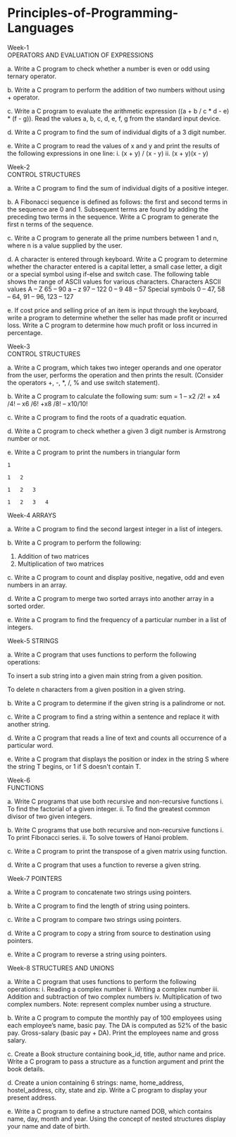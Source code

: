 # Principles-of-Programming-Languages


Week-1	
OPERATORS AND EVALUATION OF EXPRESSIONS

a.	Write a C program to check whether a number is even or odd using ternary operator.

b.	Write a C program to perform the addition of two numbers without using + operator.

c.	Write a C program to evaluate the arithmetic expression ((a + b / c * d - e) * (f - g)). Read the values a, b, c, d, e, f, g from       the standard input device.

d.	Write a C program to find the sum of individual digits of a 3 digit number.

e.	Write a C program to read the values of x and y and print the results of the following expressions in one line:
    i.	(x + y) / (x - y)
    ii.	(x + y)(x - y)
    
    
    
    
    
Week-2 	
CONTROL STRUCTURES

a.	Write a C program to find the sum of individual digits of a positive integer.

b.	A Fibonacci sequence is defined as follows: the first and second terms in the sequence are 0 and 1. Subsequent terms are found by         adding the preceding two terms in the sequence. Write a C program to generate the first n terms of the sequence.

c.	Write a C program to generate all the prime numbers between 1 and n, where n is a value supplied by the user.

d.	A character is entered through keyboard. Write a C program to determine whether the character entered is a capital letter, a small         case letter, a digit or a special symbol using if-else and switch case. The following table shows the range of ASCII values for           various   characters.
    Characters	ASCII values
    A – Z	65 – 90
    a – z	97 – 122
    0 – 9	48 – 57
    Special symbols	0 – 47, 58 – 64, 91 – 96, 123 – 127
    
e. If cost price and selling price of an item is input through the keyboard, write a program to determine whether the seller has made        profit or incurred loss. Write a C program to determine how much profit or loss incurred in percentage.





Week-3	
CONTROL STRUCTURES

a.  Write a C program, which takes two integer operands and one operator from the user, performs the operation and then prints the           result. (Consider the operators +, -, *, /, % and use switch statement).

b.	Write a C program to calculate the following sum:
    sum = 1 – x2 /2! + x4 /4! – x6 /6! +x8 /8! – x10/10!
    
c.	Write a C program to find the roots of a quadratic equation.

d.	Write a C program to check whether a given 3 digit number is Armstrong number or not.

e.	Write a C program to print the numbers in triangular form

    1
    
    1	2
    
    1	2	3
    
    1	2	3	4
    
    
    



Week-4
ARRAYS

a. Write a C program to find the second largest integer in a list of integers.

b. Write a C program to perform the following:
1. Addition of two matrices
2. Multiplication of two matrices

c. Write a C program to count and display positive, negative, odd and even numbers in an array.

d. Write a C program to merge two sorted arrays into another array in a sorted order.

e. Write a C program to find the frequency of a particular number in a list of integers.





Week-5
STRINGS

a. Write a C program that uses functions to perform the following operations:

   To insert a sub string into a given main string from a given position.
   
   To delete n characters from a given position in a given string.
   
b. Write a C program to determine if the given string is a palindrome or not.

c. Write a C program to find a string within a sentence and replace it with another string.

d. Write a C program that reads a line of text and counts all occurrence of a particular word.

e. Write a C program that displays the position or index in the string S where the string T begins, or 1 if S doesn't contain T.





Week-6	
FUNCTIONS

a.	Write C programs that use both recursive and non-recursive functions
    i.	To find the factorial of a given integer.
    ii.	To find the greatest common divisor of two given integers.
    
b.	Write C programs that use both recursive and non-recursive functions
    i.	To print Fibonacci series.
    ii.	To solve towers of Hanoi problem.
    
c.	Write a C program to print the transpose of a given matrix using function.

d.	Write a C program that uses a function to reverse a given string.







Week-7
POINTERS

a.	Write a C program to concatenate two strings using pointers.

b.	Write a C program to find the length of string using pointers.

c.	Write a C program to compare two strings using pointers.

d.	Write a C program to copy a string from source to destination using pointers.

e.	Write a C program to reverse a string using pointers.






Week-8
STRUCTURES AND UNIONS

a.	Write a C program that uses functions to perform the following operations:
    i.	 Reading a complex number
    ii.	 Writing a complex number
    iii. Addition and subtraction of two complex numbers
    iv.	 Multiplication of two complex numbers. Note: represent complex number using a structure.
    
b.	Write a C program to compute the monthly pay of 100 employees using each employee’s name, basic pay. The DA is computed as 52% of       the basic pay. Gross-salary (basic pay + DA). Print the employees name and gross salary.

c.	Create a Book structure containing book_id, title, author name and price. Write a C program to pass a structure as a function           argument and print the book details.

d.	Create a union containing 6 strings: name, home_address, hostel_address, city, state and zip. Write a C program to display your         present address.

e.	Write a C program to define a structure named DOB, which contains name, day, month and year. Using the concept of nested structures     display your name and date of birth.

